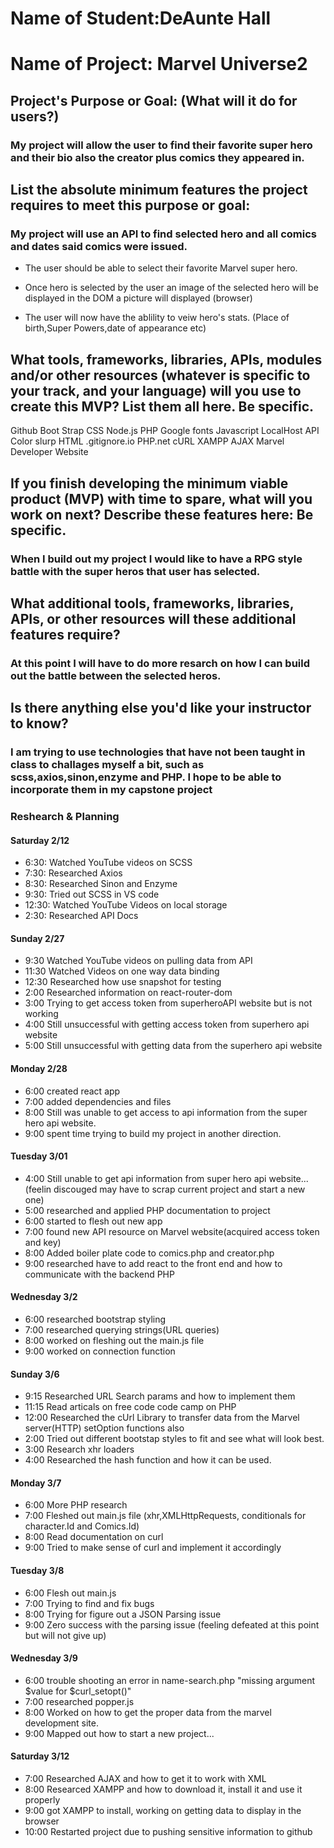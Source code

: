 # Name of Student:DeAunte Hall

# Name of Project: Marvel Universe2

## Project's Purpose or Goal: (What will it do for users?)
### My project will allow the user to find their favorite super hero and their bio also the creator plus comics they appeared in.


## List the absolute minimum features the project requires to meet this purpose or goal: 

### My project will use an API to find selected hero and all comics and dates said comics were issued.

* The user should be able to select their favorite Marvel super hero.

* Once hero is selected by the user an image of the selected hero will be displayed in the DOM a picture will displayed (browser)

* The user will now have the ablility to veiw hero's stats.  (Place of birth,Super Powers,date of appearance etc)

## What tools, frameworks, libraries, APIs, modules and/or other resources (whatever is specific to your track, and your language) will you use to create this MVP? List them all here. Be specific.

Github
Boot Strap
CSS
Node.js
PHP
Google fonts
Javascript
LocalHost
API
Color slurp
HTML
.gitignore.io
PHP.net
cURL
XAMPP
AJAX
Marvel Developer Website


## If you finish developing the minimum viable product (MVP) with time to spare, what will you work on next? Describe these features here: Be specific.

### When I build out my project I would like to have a RPG style battle with the super heros that user has selected.

## What additional tools, frameworks, libraries, APIs, or other resources will these additional features require?




### At this point I will have to do more resarch on how I can build out the battle between the selected heros.

## Is there anything else you'd like your instructor to know?

### I am trying to use technologies that have not been taught in class to challages myself a bit, such as scss,axios,sinon,enzyme and PHP. I hope to be able to incorporate them in my capstone project

### Reshearch & Planning

#### Saturday 2/12
* 6:30: Watched YouTube videos on SCSS
* 7:30: Researched Axios
* 8:30: Researched Sinon and Enzyme
* 9:30: Tried out SCSS in VS code
* 12:30: Watched YouTube Videos on local storage
* 2:30: Researched API Docs


#### Sunday 2/27
* 9:30 Watched YouTube videos on pulling data from API
* 11:30 Watched Videos on one way data binding
* 12:30 Researched how use snapshot for testing
* 2:00 Researched information on react-router-dom
* 3:00 Trying to get access token from superheroAPI website but is not working
* 4:00 Still unsuccessful with getting access token from superhero api website
* 5:00 Still unsuccessful with getting data from the superhero api website

#### Monday 2/28
* 6:00 created react app
* 7:00 added dependencies and files
* 8:00 Still was unable to get access to api information from the super hero api website.
* 9:00 spent time trying to build my project in another direction.

#### Tuesday 3/01
* 4:00 Still unable to get api information from super hero api website... (feelin discouged may have to scrap current project and start a new one)
* 5:00 researched and applied PHP documentation to project
* 6:00 started to flesh out new app 
* 7:00 found new API resource on Marvel website(acquired access token and key)
* 8:00 Added boiler plate code to comics.php and creator.php
* 9:00 researched have to add react to the front end and how to communicate with the backend PHP

#### Wednesday 3/2
* 6:00 researched bootstrap styling
* 7:00 researched querying strings(URL queries)
* 8:00 worked on fleshing out the main.js file 
* 9:00 worked on connection function

#### Sunday 3/6
* 9:15 Researched URL Search params and how to implement them
* 11:15 Read articals on free code code camp on PHP
* 12:00 Researched the cUrl Library to transfer data from the Marvel server(HTTP) setOption functions also
* 2:00 Tried out different bootstap styles to fit and see what will look best.
* 3:00 Research xhr loaders
* 4:00 Researched the hash function and how it can be used.

#### Monday 3/7
* 6:00 More PHP research
* 7:00 Fleshed out main.js file (xhr,XMLHttpRequests, conditionals for character.Id and Comics.Id)
* 8:00 Read documentation on curl
* 9:00 Tried to make sense of curl and implement it accordingly

#### Tuesday 3/8
* 6:00 Flesh out main.js 
* 7:00 Trying to find and fix bugs
* 8:00 Trying for figure out a JSON Parsing issue 
* 9:00 Zero success with the parsing issue (feeling defeated at this point but will not give up)

#### Wednesday 3/9 
* 6:00 trouble shooting an error in name-search.php "missing argument $value for $curl_setopt()"
* 7:00 researched popper.js 
* 8:00 Worked on how to get the proper data from the marvel development site.
* 9:00 Mapped out how to start a new project... 

#### Saturday 3/12
* 7:00 Researched AJAX and how to get it to work with XML
* 8:00 Researced XAMPP and how to download it, install it and use it properly
* 9:00 got XAMPP to install, working on getting data to display in the browser
* 10:00 Restarted project due to pushing sensitive information to github
